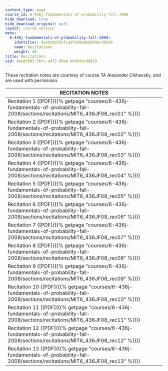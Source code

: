 ```yaml
---
content_type: page
course_id: 6-436j-fundamentals-of-probability-fall-2008
hide_download: true
hide_download_original: null
layout: course_section
menu:
  6-436j-fundamentals-of-probability-fall-2008:
    identifier: 4eedc0d35bfcadf289a6b8db9dcd6810
    name: Recitations
    weight: 40
title: Recitations
uid: 4eedc0d3-5bfc-adf2-89a6-b8db9dcd6810
---
```


These recitation notes are courtesy of course TA Alexander Olshevsky, and are used with permission.

| RECITATION NOTES |
| --- |
| Recitation 1 ([PDF]({{% getpage "courses/6-436j-fundamentals-of-probability-fall-2008/sections/recitations/MIT6_436JF08_rec01" %}})) |
| Recitation 2 ([PDF]({{% getpage "courses/6-436j-fundamentals-of-probability-fall-2008/sections/recitations/MIT6_436JF08_rec02" %}})) |
| Recitation 3 ([PDF]({{% getpage "courses/6-436j-fundamentals-of-probability-fall-2008/sections/recitations/MIT6_436JF08_rec03" %}})) |
| Recitation 4 ([PDF]({{% getpage "courses/6-436j-fundamentals-of-probability-fall-2008/sections/recitations/MIT6_436JF08_rec04" %}})) |
| Recitation 5 ([PDF]({{% getpage "courses/6-436j-fundamentals-of-probability-fall-2008/sections/recitations/MIT6_436JF08_rec05" %}})) |
| Recitation 6 ([PDF]({{% getpage "courses/6-436j-fundamentals-of-probability-fall-2008/sections/recitations/MIT6_436JF08_rec06" %}})) |
| Recitation 7 ([PDF]({{% getpage "courses/6-436j-fundamentals-of-probability-fall-2008/sections/recitations/MIT6_436JF08_rec07" %}})) |
| Recitation 8 ([PDF]({{% getpage "courses/6-436j-fundamentals-of-probability-fall-2008/sections/recitations/MIT6_436JF08_rec08" %}})) |
| Recitation 9 ([PDF]({{% getpage "courses/6-436j-fundamentals-of-probability-fall-2008/sections/recitations/MIT6_436JF08_rec09" %}})) |
| Recitation 10 ([PDF]({{% getpage "courses/6-436j-fundamentals-of-probability-fall-2008/sections/recitations/MIT6_436JF08_rec10" %}})) |
| Recitation 11 ([PDF]({{% getpage "courses/6-436j-fundamentals-of-probability-fall-2008/sections/recitations/MIT6_436JF08_rec11" %}})) |
| Recitation 12 ([PDF]({{% getpage "courses/6-436j-fundamentals-of-probability-fall-2008/sections/recitations/MIT6_436JF08_rec12" %}})) |
| Recitation 13 ([PDF]({{% getpage "courses/6-436j-fundamentals-of-probability-fall-2008/sections/recitations/MIT6_436JF08_rec13" %}}))